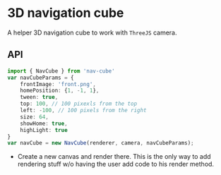 # 3D navigation cube

A helper 3D navigation cube to work with `ThreeJS` camera.

## API

```ts
import { NavCube } from 'nav-cube'
var navCubeParams = {
    frontImage: 'front.png',
    homePosition: {1, -1, 1},
    tween: true,
    top: 100, // 100 pixexls from the top
    left: -100, // 100 pixels from the right
    size: 64,
    showHome: true,
    highLight: true
}
var navCube = new NavCube(renderer, camera, navCubeParams);
```

- Create a new canvas and render there. This is the only way to add rendering stuff w/o having the user add code to his render method.

